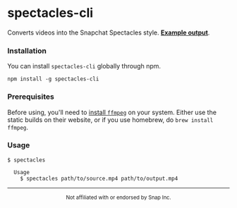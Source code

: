 # spectacles-cli
Converts videos into the Snapchat Spectacles style. **[Example output](https://streamable.com/ga7w0)**.

### Installation
You can install `spectacles-cli` globally through npm.

    npm install -g spectacles-cli

### Prerequisites
Before using, you'll need to [install `ffmpeg`](https://ffmpeg.org/download.html) on your system. Either use the static builds on their website, or if you use homebrew, do `brew install ffmpeg`.

### Usage
    $ spectacles

      Usage
        $ spectacles path/to/source.mp4 path/to/output.mp4

****

<p align="center">
  <sup>Not affiliated with or endorsed by Snap Inc.</sup>
</p>
